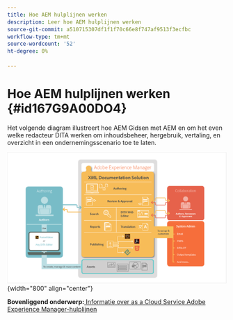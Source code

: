 ```yaml
---
title: Hoe AEM hulplijnen werken
description: Leer hoe AEM hulplijnen werken
source-git-commit: a510715307df1f1f70c66e8f747af9513f3ecfbc
workflow-type: tm+mt
source-wordcount: '52'
ht-degree: 0%

---
```



# Hoe AEM hulplijnen werken {#id167G9A00DO4}

Het volgende diagram illustreert hoe AEM Gidsen met AEM en om het even welke redacteur DITA werken om inhoudsbeheer, hergebruik, vertaling, en overzicht in een ondernemingsscenario toe te laten.

![](images/xml-add-on-how-it-works.png){width="800" align="center"}


**Bovenliggend onderwerp:**[ Informatie over as a Cloud Service Adobe Experience Manager-hulplijnen](intro.md)

